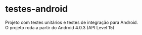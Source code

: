 # testes-android

Projeto com testes unitários e testes de integração para Android.<br>
O projeto roda a partir do Android 4.0.3 (API Level 15)<br>

